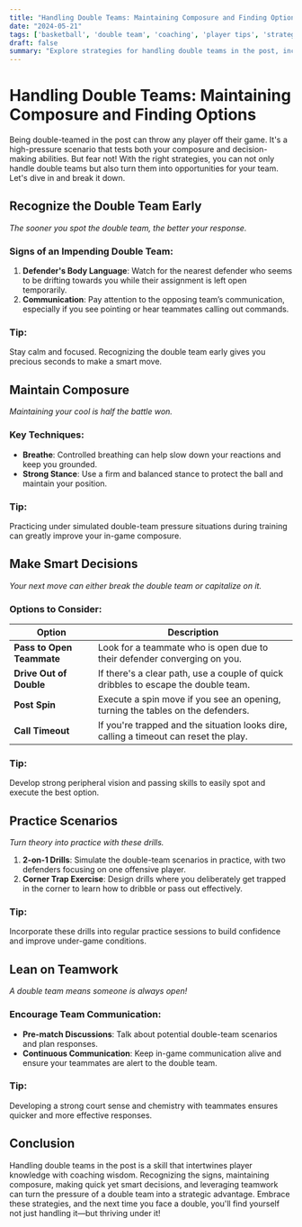 ```yaml
---
title: "Handling Double Teams: Maintaining Composure and Finding Options"
date: "2024-05-21"
tags: ['basketball', 'double team', 'coaching', 'player tips', 'strategy', 'court awareness', 'passing', 'decision making', 'teamwork']
draft: false
summary: "Explore strategies for handling double teams in the post, including recognizing them early and making smart decisions."
---
```


# Handling Double Teams: Maintaining Composure and Finding Options

Being double-teamed in the post can throw any player off their game. It's a high-pressure scenario that tests both your composure and decision-making abilities. But fear not! With the right strategies, you can not only handle double teams but also turn them into opportunities for your team. Let's dive in and break it down.

## Recognize the Double Team Early

_The sooner you spot the double team, the better your response._

### Signs of an Impending Double Team:

1. **Defender's Body Language**: Watch for the nearest defender who seems to be drifting towards you while their assignment is left open temporarily.
2. **Communication**: Pay attention to the opposing team’s communication, especially if you see pointing or hear teammates calling out commands.

### Tip:
Stay calm and focused. Recognizing the double team early gives you precious seconds to make a smart move.

## Maintain Composure

_Maintaining your cool is half the battle won._

### Key Techniques:

- **Breathe**: Controlled breathing can help slow down your reactions and keep you grounded.
- **Strong Stance**: Use a firm and balanced stance to protect the ball and maintain your position.

### Tip:
Practicing under simulated double-team pressure situations during training can greatly improve your in-game composure.

## Make Smart Decisions

_Your next move can either break the double team or capitalize on it._

### Options to Consider:

| **Option**                    | **Description**                                                                                   |
|-------------------------------|---------------------------------------------------------------------------------------------------|
| **Pass to Open Teammate**     | Look for a teammate who is open due to their defender converging on you.                         |
| **Drive Out of Double**       | If there's a clear path, use a couple of quick dribbles to escape the double team.               |
| **Post Spin**                 | Execute a spin move if you see an opening, turning the tables on the defenders.                   |
| **Call Timeout**              | If you're trapped and the situation looks dire, calling a timeout can reset the play.            |

### Tip:
Develop strong peripheral vision and passing skills to easily spot and execute the best option.

## Practice Scenarios

_Turn theory into practice with these drills._

1. **2-on-1 Drills**: Simulate the double-team scenarios in practice, with two defenders focusing on one offensive player.
2. **Corner Trap Exercise**: Design drills where you deliberately get trapped in the corner to learn how to dribble or pass out effectively.

### Tip:
Incorporate these drills into regular practice sessions to build confidence and improve under-game conditions.

## Lean on Teamwork

_A double team means someone is always open!_

### Encourage Team Communication:

- **Pre-match Discussions**: Talk about potential double-team scenarios and plan responses.
- **Continuous Communication**: Keep in-game communication alive and ensure your teammates are alert to the double team.

### Tip:
Developing a strong court sense and chemistry with teammates ensures quicker and more effective responses.

## Conclusion

Handling double teams in the post is a skill that intertwines player knowledge with coaching wisdom. Recognizing the signs, maintaining composure, making quick yet smart decisions, and leveraging teamwork can turn the pressure of a double team into a strategic advantage. Embrace these strategies, and the next time you face a double, you'll find yourself not just handling it—but thriving under it!

```